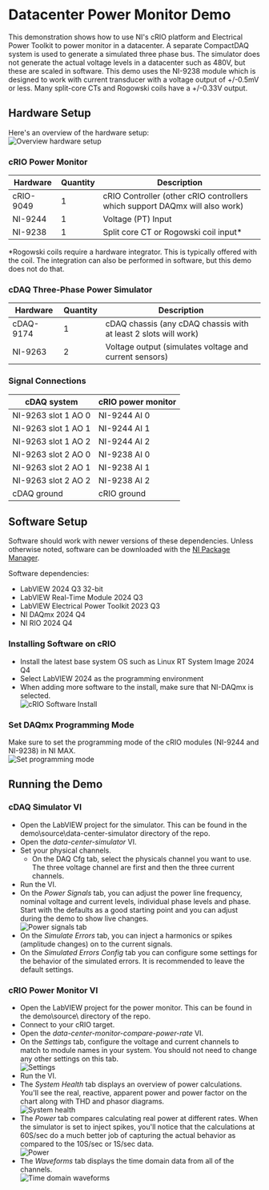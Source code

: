 # Datacenter Power Monitor Demo

This demonstration shows how to use NI's cRIO platform and Electrical Power Toolkit to power monitor in a datacenter. A separate CompactDAQ system is used to generate a simulated three phase bus. The simulator does not generate the actual voltage levels in a datacenter such as 480V, but these are scaled in software. This demo uses the NI-9238 module which is designed to work with current transducer with a voltage output of +/-0.5mV or less. Many split-core CTs and Rogowski coils have a +/-0.33V output.

## Hardware Setup

Here's an overview of the hardware setup:  
![Overview hardware setup](images/hardware-setup-overview.png)

### cRIO Power Monitor

| Hardware  | Quantity  | Description   |
| --------- | --------- | ------------- |
| cRIO-9049 | 1         | cRIO Controller (other cRIO controllers which support DAQmx will also work)  |
| NI-9244   | 1         | Voltage (PT) Input    |
| NI-9238   | 1         | Split core CT or Rogowski coil input* |

*Rogowski coils require a hardware integrator. This is typically offered with the coil. The integration can also be performed in software, but this demo does not do that.

### cDAQ Three-Phase Power Simulator

| Hardware  | Quantity  | Description   |
| --------- | --------- | ------------- |
| cDAQ-9174 | 1         | cDAQ chassis (any cDAQ chassis with at least 2 slots will work)  |
| NI-9263   | 2         | Voltage output (simulates voltage and current sensors)   |

### Signal Connections

| cDAQ system   | cRIO power monitor    |
| ------------- | -------------------   |
| NI-9263 slot 1 AO 0   | NI-9244 AI 0  |
| NI-9263 slot 1 AO 1   | NI-9244 AI 1  |
| NI-9263 slot 1 AO 2   | NI-9244 AI 2  |
| NI-9263 slot 2 AO 0   | NI-9238 AI 0  |
| NI-9263 slot 2 AO 1   | NI-9238 AI 1  |
| NI-9263 slot 2 AO 2   | NI-9238 AI 2  |
| cDAQ ground           | cRIO ground   |

## Software Setup

Software should work with newer versions of these dependencies. Unless otherwise noted, software can be downloaded with the [NI Package Manager](https://www.ni.com/en/support/downloads/software-products/download.package-manager.html#322516).

Software dependencies:

- LabVIEW 2024 Q3 32-bit
- LabVIEW Real-Time Module 2024 Q3
- LabVIEW Electrical Power Toolkit 2023 Q3
- NI DAQmx 2024 Q4
- NI RIO 2024 Q4

### Installing Software on cRIO

- Install the latest base system OS such as Linux RT System Image 2024 Q4
- Select LabVIEW 2024 as the programming environment
- When adding more software to the install, make sure that NI-DAQmx is selected.  
![cRIO Software Install](images/additional-sw-to-install-crio.png)

### Set DAQmx Programming Mode

Make sure to set the programming mode of the cRIO modules (NI-9244 and NI-9238) in NI MAX.  
![Set programming mode](images/set-crio-programming-mode.png)

## Running the Demo

### cDAQ Simulator VI

- Open the LabVIEW project for the simulator. This can be found in the demo\source\data-center-simulator directory of the repo.
- Open the *data-center-simulator* VI.
- Set your physical channels.
  - On the DAQ Cfg tab, select the physicals channel you want to use. The three voltage channel are first and then the three current channels.
- Run the VI.
- On the *Power Signals* tab, you can adjust the power line frequency, nominal voltage and current levels, individual phase levels and phase. Start with the defaults as a good starting point and you can adjust during the demo to show live changes.  
![Power signals tab](images/simulator-power-signals-tab.png)
- On the *Simulate Errors* tab, you can inject a harmonics or spikes (amplitude changes) on to the current signals.
- On the *Simulated Errors Config* tab you can configure some settings for the behavior of the simulated errors. It is recommended to leave the default settings.

### cRIO Power Monitor VI

- Open the LabVIEW project for the power monitor. This can be found in the demo\source\ directory of the repo.
- Connect to your cRIO target.  
- Open the *data-center-monitor-compare-power-rate* VI.
- On the *Settings* tab, configure the voltage and current channels to match to module names in your system. You should not need to change any other settings on this tab.  
![Settings](images/settings-tab-1.png)
- Run the VI.
- The *System Health* tab displays an overview of power calculations. You'll see the real, reactive, apparent power and power factor on the chart along with THD and phasor diagrams.  
![System health](images/system-health-tab.png)
- The *Power* tab compares calculating real power at different rates. When the simulator is set to inject spikes, you'll notice that the calculations at 60S/sec do a much better job of capturing the actual behavior as compared to the 10S/sec or 1S/sec data.  
![Power](images/power-tab.png)
- The *Waveforms* tab displays the time domain data from all of the channels.  
![Time domain waveforms](images/waveform-tab.png)
